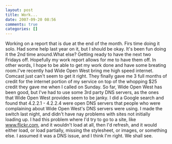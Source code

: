 ```yaml
---
layout: post
title: Work...
date: 2007-09-20 08:56
comments: true
categories: []
---
```

Working on a report that is due at the end of the month. Firs time doing it solo. Had some help last year on it, but I should be okay. It's been fun doing it the 2nd time around.What else? Getting ready to have the next two Fridays off. Hopefully my work report allows for me to have them off. In other words, I hope to be able to get my work done and have some breating room.I've recently had Wide Open West bring me high speed internet. Comcast just can't seem to get it right. They finally gave me 3 full months of credit for the internet portion of my service on top of the whopping $25 credit they gave me when I called on Sunday. So far, Wide Open West has been good, but I've had to use some 3rd party DNS servers, as the ones that Wide Open West provides seem to be janky. I did a Google search and found that 4.2.2.1 - 4.2.2.4 were open DNS servers that people who were complaining about Wide Open West's DNS servers were using. I made the switch last night, and didn't have nay problems with sites not initially loading up. I had this problem where I'd try to go to a site, like www.flickr.com, and it wouldn't load at all, then I'd refresh, and it would either load, or load partially, missing the stylesheet, or images, or something else. I assumed it was a DNS issue, and I think I'm right. We shall see.
